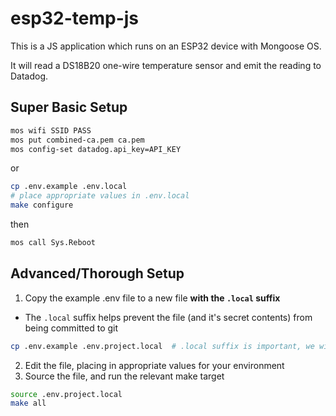 # esp32-temp-js

This is a JS application which runs on an ESP32 device with Mongoose OS.

It will read a DS18B20 one-wire temperature sensor and emit the reading to Datadog.

## Super Basic Setup

```sh
mos wifi SSID PASS
mos put combined-ca.pem ca.pem
mos config-set datadog.api_key=API_KEY
```

or

```sh
cp .env.example .env.local
# place appropriate values in .env.local
make configure
```

then

```sh
mos call Sys.Reboot
```

## Advanced/Thorough Setup

1. Copy the example .env file to a new file **with the `.local` suffix**
  - The `.local` suffix helps prevent the file (and it's secret contents) from being committed to git
  ```sh
  cp .env.example .env.project.local  # .local suffix is important, we will store secrets in this file
  ```
2. Edit the file, placing in appropriate values for your environment
3. Source the file, and run the relevant make target
  ```sh
  source .env.project.local
  make all
  ```
